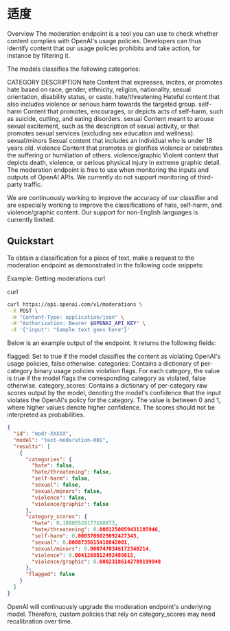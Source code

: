# 适度

Overview
The moderation endpoint is a tool you can use to check whether content complies with OpenAI's usage policies. Developers can thus identify content that our usage policies prohibits and take action, for instance by filtering it.

The models classifies the following categories:

CATEGORY DESCRIPTION
hate Content that expresses, incites, or promotes hate based on race, gender, ethnicity, religion, nationality, sexual orientation, disability status, or caste.
hate/threatening Hateful content that also includes violence or serious harm towards the targeted group.
self-harm Content that promotes, encourages, or depicts acts of self-harm, such as suicide, cutting, and eating disorders.
sexual Content meant to arouse sexual excitement, such as the description of sexual activity, or that promotes sexual services (excluding sex education and wellness).
sexual/minors Sexual content that includes an individual who is under 18 years old.
violence Content that promotes or glorifies violence or celebrates the suffering or humiliation of others.
violence/graphic Violent content that depicts death, violence, or serious physical injury in extreme graphic detail.
The moderation endpoint is free to use when monitoring the inputs and outputs of OpenAI APIs. We currently do not support monitoring of third-party traffic.

We are continuously working to improve the accuracy of our classifier and are especially working to improve the classifications of hate, self-harm, and violence/graphic content. Our support for non-English languages is currently limited.

## Quickstart

To obtain a classification for a piece of text, make a request to the moderation endpoint as demonstrated in the following code snippets:

Example: Getting moderations
curl

curl

```sh
curl https://api.openai.com/v1/moderations \
 -X POST \
 -H "Content-Type: application/json" \
 -H "Authorization: Bearer $OPENAI_API_KEY" \
 -d '{"input": "Sample text goes here"}'
```

Below is an example output of the endpoint. It returns the following fields:

flagged: Set to true if the model classifies the content as violating OpenAI's usage policies, false otherwise.
categories: Contains a dictionary of per-category binary usage policies violation flags. For each category, the value is true if the model flags the corresponding category as violated, false otherwise.
category_scores: Contains a dictionary of per-category raw scores output by the model, denoting the model's confidence that the input violates the OpenAI's policy for the category. The value is between 0 and 1, where higher values denote higher confidence. The scores should not be interpreted as probabilities.

```json
{
  "id": "modr-XXXXX",
  "model": "text-moderation-001",
  "results": [
    {
      "categories": {
        "hate": false,
        "hate/threatening": false,
        "self-harm": false,
        "sexual": false,
        "sexual/minors": false,
        "violence": false,
        "violence/graphic": false
      },
      "category_scores": {
        "hate": 0.18805529177188873,
        "hate/threatening": 0.0001250059431185946,
        "self-harm": 0.0003706029092427343,
        "sexual": 0.0008735615410842001,
        "sexual/minors": 0.0007470346172340214,
        "violence": 0.0041268812492489815,
        "violence/graphic": 0.00023186142789199948
      },
      "flagged": false
    }
  ]
}
```

OpenAI will continuously upgrade the moderation endpoint's underlying model. Therefore, custom policies that rely on category_scores may need recalibration over time.
